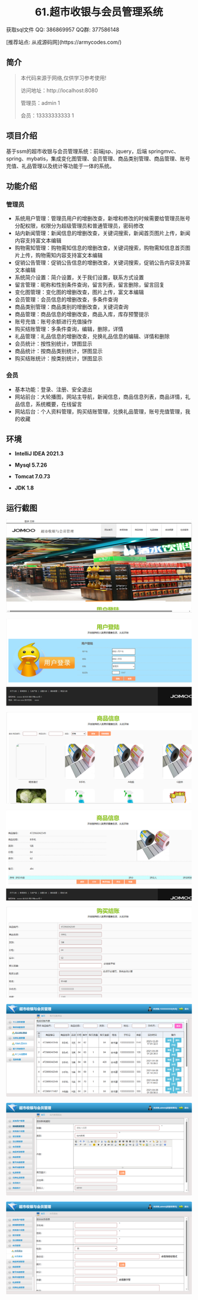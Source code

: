 <p><h1 align="center">61.超市收银与会员管理系统</h1></p>

<p> 获取sql文件 QQ: 386869957 QQ群: 377586148 </p>
<p> [推荐站点: 从戎源码网](https://armycodes.com/) </p>

## 简介

> 本代码来源于网络,仅供学习参考使用!
> 
> 访问地址：http://localhost:8080
> 
> 管理员：admin 1
> 
> 会员：13333333333 1
>

## 项目介绍
基于ssm的超市收银与会员管理系统：前端jsp、jquery，后端 springmvc、spring、mybatis，集成变化图管理、会员管理、商品类别管理、商品管理、账号充值、礼品管理以及统计等功能于一体的系统。

## 功能介绍

### 管理员

- 系统用户管理：管理员用户的增删改查，新增和修改的时候需要给管理员账号分配权限，权限分为超级管理员和普通管理员，密码修改
- 站内新闻管理：新闻信息的增删改查，关键词搜索，新闻首页图片上传，新闻内容支持富文本编辑
- 购物需知管理：购物需知信息的增删改查，关键词搜索，购物需知信息首页图片上传，购物需知内容支持富文本编辑
- 促销公告管理：促销公告信息的增删改查，关键词搜索，促销公告内容支持富文本编辑
- 系统简介设置：简介设置，关于我们设置，联系方式设置
- 留言管理：昵称和性别条件查询，留言列表，留言删除，留言回复
- 变化图管理：变化图的增删改查，图片上传，富文本编辑
- 会员管理：会员信息的增删改查，多条件查询
- 商品类别管理：商品类别的增删改查，关键词查询
- 商品管理：商品信息的增删改查，商品入库，库存预警提示
- 账号充值：账号余额进行充值操作
- 购买结账管理：多条件查询，编辑，删除，详情
- 礼品管理：礼品信息的增删改查，兑换礼品信息的编辑、详情和删除
- 会员统计：按性别统计，饼图显示
- 商品统计：按商品类别统计，饼图显示
- 购买结账统计：按类别统计，饼图显示

### 会员

- 基本功能：登录、注册、安全退出
- 网站前台：大轮播图，网站主导航，新闻信息，商品信息列表，商品详情，礼品信息，系统概要，在线留言
- 网站后台：个人资料管理，购买结账管理，兑换礼品管理，账号充值管理，我的收藏

## 环境

- <b>IntelliJ IDEA 2021.3</b>

- <b>Mysql 5.7.26</b>

- <b>Tomcat 7.0.73</b>

- <b>JDK 1.8</b>

## 运行截图
![](screenshot/1.png)

![](screenshot/2.png)

![](screenshot/3.png)

![](screenshot/4.png)

![](screenshot/5.png)

![](screenshot/6.png)

![](screenshot/7.png)

![](screenshot/8.png)